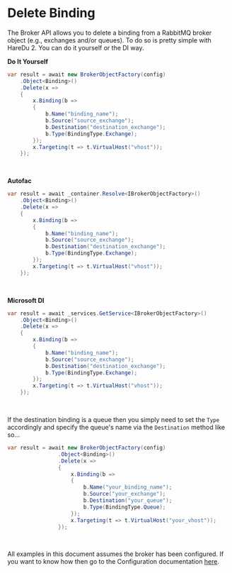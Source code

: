 # Delete Binding

The Broker API allows you to delete a binding from a RabbitMQ broker object (e.g., exchanges and/or queues). To do so is pretty simple with HareDu 2. You can do it yourself or the DI way.

**Do It Yourself**

```c#
var result = await new BrokerObjectFactory(config)
    .Object<Binding>()
    .Delete(x =>
    {
        x.Binding(b =>
        {
            b.Name("binding_name");
            b.Source("source_exchange");
            b.Destination("destination_exchange");
            b.Type(BindingType.Exchange);
        });
        x.Targeting(t => t.VirtualHost("vhost"));
    });
```
<br>

**Autofac**

```c#
var result = await _container.Resolve<IBrokerObjectFactory>()
    .Object<Binding>()
    .Delete(x =>
    {
        x.Binding(b =>
        {
            b.Name("binding_name");
            b.Source("source_exchange");
            b.Destination("destination_exchange");
            b.Type(BindingType.Exchange);
        });
        x.Targeting(t => t.VirtualHost("vhost"));
    });
```
<br>

**Microsoft DI**

```c#
var result = await _services.GetService<IBrokerObjectFactory>()
    .Object<Binding>()
    .Delete(x =>
    {
        x.Binding(b =>
        {
            b.Name("binding_name");
            b.Source("source_exchange");
            b.Destination("destination_exchange");
            b.Type(BindingType.Exchange);
        });
        x.Targeting(t => t.VirtualHost("vhost"));
    });
```
<br>

If the destination binding is a queue then you simply need to set the ```Type``` accordingly and specify the queue's name via the ```Destination``` method like so...

```c#
var result = await new BrokerObjectFactory(config)
                .Object<Binding>()
                .Delete(x =>
                {
                    x.Binding(b =>
                    {
                        b.Name("your_binding_name");
                        b.Source("your_exchange");
                        b.Destination("your_queue");
                        b.Type(BindingType.Queue);
                    });
                    x.Targeting(t => t.VirtualHost("your_vhost"));
                });
```
<br>

All examples in this document assumes the broker has been configured. If you want to know how then go to the Configuration documentation [here](https://github.com/ahives/HareDu2/blob/master/docs/deprecated/configuration.md).

